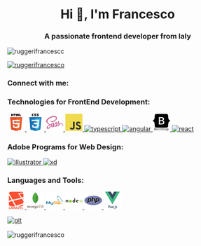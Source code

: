 <h1 align="center">Hi 👋, I'm Francesco</h1>
<h3 align="center">A passionate frontend developer from Ialy</h3>

<p align="left"> <img src="https://komarev.com/ghpvc/?username=ruggerifrancescc&label=Profile%20views&color=0e75b6&style=flat" alt="ruggerifrancescc" /> </p>

<p align="left"> <a href="https://github.com/ryo-ma/github-profile-trophy"><img src="https://github-profile-trophy.vercel.app/?username=ruggerifrancescc" alt="ruggerifrancesco" /></a> </p>

<h3 align="left">Connect with me:</h3>
<p align="left">
</p>

  <h3 align="left">Technologies for FrontEnd Development:</h3>
  <p align="left">
  <a href="https://www.w3.org/html/" target="_blank" rel="noreferrer"> <img src="https://raw.githubusercontent.com/devicons/devicon/master/icons/html5/html5-original-wordmark.svg" alt="html5" width="40" height="40"/> </a> 
  <a href="https://www.w3schools.com/css/" target="_blank" rel="noreferrer"> <img src="https://raw.githubusercontent.com/devicons/devicon/master/icons/css3/css3-original-wordmark.svg" alt="css3" width="40" height="40"/> </a>
  <!-- SASS -->
  <a href="https://sass-lang.com" target="_blank" rel="noreferrer"> <img src="https://raw.githubusercontent.com/devicons/devicon/master/icons/sass/sass-original.svg" alt="sass" width="40" height="40"/> </a>
  <!-- JAVASCRIPT -->
  <a href="https://developer.mozilla.org/en-US/docs/Web/JavaScript" target="_blank" rel="noreferrer"> <img src="https://raw.githubusercontent.com/devicons/devicon/master/icons/javascript/javascript-original.svg" alt="javascript" width="40" height="40"/> </a>
  <!-- TYPESCRIPT -->
  <a href="https://www.typescriptlang.org/" target="_blank" rel="noreferrer"> <img src="https://raw.githubusercontent.com/devicons/deviconmaster/icons/typescripttypescript-original.svg" alt="typescript" width="40" height="40"/> </a> 
  <!-- ANGULAR -->
  <a href="https://angular.io" target="_blank" rel="noreferrer"> <img src="https://angular.io/assets/images/logos/angular/angular.svg" alt="angular" width="40" height="40"/> </a> 
  <!-- BOOTSTRAP -->
  <a href="https://getbootstrap.com" target="_blank" rel="noreferrer"> <img src="https://raw.githubusercontent.com/devicons/devicon/master/icons/bootstrap/bootstrap-plain-wordmark.svg" alt="bootstrap" width="40" height="40"/> </a>
  <!-- REACT -->
  <a href="https://reactjs.org/" target="_blank" rel="noreferrer"> <img src="https://raw.githubusercontent.com/devicons/devicon/master/iconsreact/react-original-wordmarksvg" alt="react" width="40" height="40"/> </a>  


  <h3 align="left">Adobe Programs for Web Design:</h3>
  <p align="left"> 
  <!-- ILLUSTRATOR -->
  <a href="https://www.adobe.com/in/products/illustrator.html" target="_blank" rel="noreferrer"> <img src="https://www.vectorlogo.zone/logosadobe_illustrator/ adobe_illustrator-icon.svg" alt="illustrator" width="40" height="40"/> </a>
  <!-- ADOBE XD -->
  <a href="https://www.adobe.com/products/xd.html" target="_blank" rel="noreferrer"> <img src="https://cdn.worldvectorlogo.com/logos/adobe-xd.svg" alt="xd" width="40" height="40"/> </a> </p>

<h3 align="left">Languages and Tools:</h3>
<p align="left">
  
<a href="https://laravel.com/" target="_blank" rel="noreferrer"> <img src="https://raw.githubusercontent.com/devicons/devicon/master/icons/laravel/laravel-plain-wordmark.svg" alt="laravel" width="40" height="40"/> </a> 
  <a href="https://www.mongodb.com/" target="_blank" rel="noreferrer"> <img src="https://raw.githubusercontent.com/devicons/devicon/master/icons/mongodb/mongodb-original-wordmark.svg" alt="mongodb" width="40" height="40"/> </a> 
  <a href="https://www.mysql.com/" target="_blank" rel="noreferrer"> <img src="https://raw.githubusercontent.com/devicons/devicon/master/icons/mysql/mysql-original-wordmark.svg" alt="mysql" width="40" height="40"/> </a> 
  <a href="https://nodejs.org" target="_blank" rel="noreferrer"> <img src="https://raw.githubusercontent.com/devicons/devicon/master/icons/nodejs/nodejs-original-wordmark.svg" alt="nodejs" width="40" height="40"/> </a> 
  <a href="https://www.php.net" target="_blank" rel="noreferrer"> <img src="https://raw.githubusercontent.com/devicons/devicon/master/icons/php/php-original.svg" alt="php" width="40" height="40"/> </a> 
  <a href="https://vuejs.org/" target="_blank" rel="noreferrer"> <img src="https://raw.githubusercontent.com/devicons/devicon/master/icons/vuejs/vuejs-original-wordmark.svg" alt="vuejs" width="40" height="40"/> </a> 

  <a href="https://git-scm.com/" target="_blank" rel="noreferrer"> <img src="https://www.vectorlogo.zone/logos/git-scm/git-scm-icon.svg" alt="git" width="40" height="40"/> </a>

<p><img align="center" src="https://github-readme-stats.vercel.app/api/top-langs?username=ruggerifrancesco&show_icons=true&locale=en&layout=compact" alt="ruggerifrancesco" /></p>
